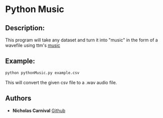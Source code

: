 # Python Music

## Description:
This program will take any dataset and turn it into "music" in the form of a wavefile using ttm's [music](https://github.com/ttm/music)

## Example:
```bash
python pythonMusic.py example.csv
```
This will convert the given csv file to a .wav audio file.

## Authors

* **Nicholas Carnival** [Github](https://github.com/ncarn2)
